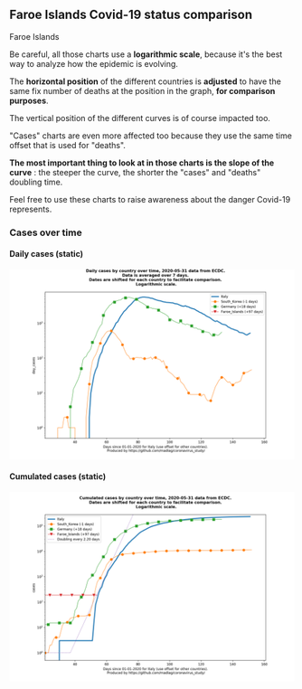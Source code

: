 ## Faroe Islands Covid-19 status comparison 

Faroe Islands



Be careful, all those charts use a **logarithmic scale**, because it's the best way to analyze how the epidemic is evolving.
 
The **horizontal position** of the different countries is **adjusted** to have the same fix number of deaths at the position in the graph, **for comparison purposes**.

The vertical position of the different curves is of course impacted too.

"Cases" charts are even more affected too because they use the same time offset that is used for "deaths".

**The most important thing to look at in those charts is the slope of the curve** : the steeper the curve, the shorter the "cases" and "deaths" doubling time.

Feel free to use these charts to raise awareness about the danger Covid-19 represents. 


 
### Cases over time
 
#### Daily cases (static)
![Faroe Islands covid-19 daily cases static chart](https://raw.githubusercontent.com/madlag/coronavirus_study/master/notebooks/graphs/2020-05-31/countries/Faroe_Islands/2020-05-31_Faroe_Islands_day_cases.png "Faroe Islands covid-19 day_cases static chart")   
 
#### Cumulated cases (static)
![Faroe Islands covid-19 cumulated cases static chart](https://raw.githubusercontent.com/madlag/coronavirus_study/master/notebooks/graphs/2020-05-31/countries/Faroe_Islands/2020-05-31_Faroe_Islands_cases.png "Faroe Islands covid-19 cases static chart")   

